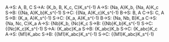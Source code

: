A→S: A, B, C
	S→A: {K_b, B, K_c, C}K_s^(-1)
	A→S: {Na, A}K_b, {Na, A}K_c
	S→B: {{Na, A}K_b}K_s^(-1)
S→C: {{Na, A}K_c}K_s^(-1)
	B→S: B, A
C→S: C, A
	S→B: {K_a, A}K_s^(-1)
S→C: {K_a, A}K_s^(-1)
	B→S: {Na, Nb, B}K_a
C→S: {Na, Nc, C}K_a
	A→S: {Nb}K_b, {Nc}K_c
	S→B: {{Nb}K_b}K_s^(-1)
S→C: {{Nc}K_c}K_s^(-1)
	S→A: {K_abc}K_a
S→B: {K_abc}K_b
S→C: {K_abc}K_c
	A→S: {M1}K_abc
	S→B: {{M1}K_abc}K_s^(-1)
S→C: {{M1}K_abc}K_s^(-1)
